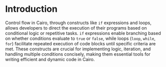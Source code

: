 # Introduction

Control flow in Cairo, through constructs like `if` expressions and loops, allows developers to direct the execution of their programs based on conditional logic or repetitive tasks. `if` expressions enable branching based on whether conditions evaluate to `true` or `false`, while loops (`loop`, `while`, `for`) facilitate repeated execution of code blocks until specific criteria are met. These constructs are crucial for implementing logic, iteration, and handling multiple conditions concisely, making them essential tools for writing efficient and dynamic code in Cairo.
